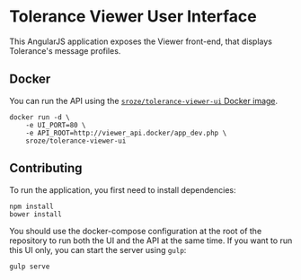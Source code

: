 # Tolerance Viewer User Interface

This AngularJS application exposes the Viewer front-end, that displays Tolerance's message profiles.

## Docker

You can run the API using the [`sroze/tolerance-viewer-ui` Docker image](https://hub.docker.com/r/sroze/tolerance-viewer-ui/).

```
docker run -d \
    -e UI_PORT=80 \
    -e API_ROOT=http://viewer_api.docker/app_dev.php \
    sroze/tolerance-viewer-ui
```

## Contributing

To run the application, you first need to install dependencies:
```
npm install
bower install
```

You should use the docker-compose configuration at the root of the repository to run both the UI and the API at the
same time. If you want to run this UI only, you can start the server using `gulp`:
```
gulp serve
```

